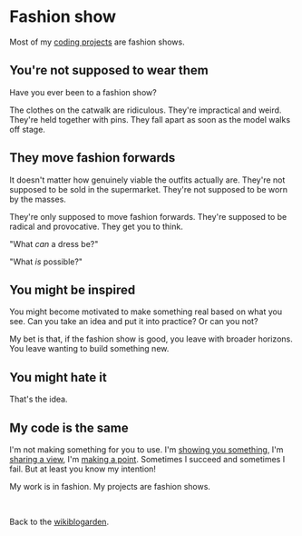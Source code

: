 # Fashion show

Most of my [coding projects](https://youtube.com/@TodePond) are fashion shows.

## You're not supposed to wear them

Have you ever been to a fashion show?

The clothes on the catwalk are ridiculous. They're impractical and weird. They're held together with pins. They fall apart as soon as the model walks off stage.

## They move fashion forwards

It doesn't matter how genuinely viable the outfits actually are. They're not supposed to be sold in the supermarket. They're not supposed to be worn by the masses.

They're only supposed to move fashion forwards. They're supposed to be radical and provocative. They get you to think.

"What *can* a dress be?"

"What *is* possible?"

## You might be inspired

You might become motivated to make something real based on what you see. Can you take an idea and put it into practice? Or can you not?

My bet is that, if the fashion show is good, you leave with broader horizons. You leave wanting to build something new.

## You might hate it

That's the idea.

## My code is the same

I'm not making something for you to use. I'm [showing you something](https://youtu.be/sQYUQNozljo), I'm [sharing a view](https://youtu.be/DNBKdU6XrLY), I'm [making a point](https://youtu.be/Q4OIcwt8vcE). Sometimes I succeed and sometimes I fail. But at least you know my intention!

My work is in fashion. My projects are fashion shows.

<br>

Back to the [wikiblogarden](/wikiblogarden).
